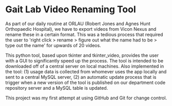 # Gait Lab Video Renaming Tool

As part of our daily routine at ORLAU (Robert Jones and Agnes Hunt Orthopaedic Hospital), we have to export videos from Vicon Nexus and rename these in a certain format. This was a tedious process that required the user to 'right click > rename > figure out what the name had to be > type out the name' for upwards of 20 videos.

This python tool, based upon tkinter and tkinter_video, provides the user with a GUI to significantly speed up the process. The tool is intended to be downloaded off of a central server on local machines. Also implemented in the tool:
(1) usage data is collected from whomever uses the app locally and sent to a central MySQL server,
(2) an automatic update process that is trigger when a new version of the tool is published on our department code repository server and a MySQL table is updated.

This project was my first attempt at using GitHub and Git for change control.
